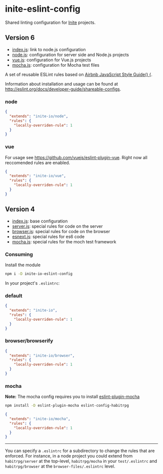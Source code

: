 inite-eslint-config
===
Shared linting configuration for [Inite](https://inite.io) projects.

## Version 6
- [index.js](index.js): link to node.js configuration
- [node.js](lib/node.js): configuration for server side and Node.js projects
- [vue.js](lib/vue.js): configuration for Vue.js projects
- [mocha.js](lib/mocha.js): configuration for Mocha test files

A set of reusable ESLint rules based on [Airbnb JavaScript Style Guide() {](https://github.com/airbnb/javascript).

Information about installation and usage can be found at http://eslint.org/docs/developer-guide/shareable-configs.

### node

```json
{
  "extends": "inite-io/node",
  "rules": {
    "locally-overriden-rule": 1
  }
}
```

### vue

For usage see https://github.com/vuejs/eslint-plugin-vue. Right now all reccomended rules are enabled.

```json
{
  "extends": "inite-io/vue",
  "rules": {
    "locally-overriden-rule": 1
  }
}
```

## Version 4

- [index.js](https://github.com/HabitRPG/eslint-config/blob/v4.0.0/index.js): base configuration
- [server.js](https://github.com/HabitRPG/eslint-config/blob/v4.0.0/server.js): special rules for code on the server
- [browser.js](https://github.com/HabitRPG/eslint-config/blob/v4.0.0/browser.js): special rules for code on the browser
- [esnext.js](https://github.com/HabitRPG/eslint-config/blob/v4.0.0/esnext.js): special rules for es6 code
- [mocha.js](https://github.com/HabitRPG/eslint-config/blob/v4.0.0/mocha.js): special rules for the moch test framework

### Consuming

Install the module

```bash
npm i -D inite-io-eslint-config
```

In your project's `.eslintrc`:

### default

```json
{
  "extends": "inite-io",
  "rules": {
    "locally-overriden-rule": 1
  }
}
```

### browser/browserify

```json
{
  "extends": "inite-io/browser",
  "rules": {
    "locally-overriden-rule": 1
  }
}
```

### mocha

**Note:** The mocha config requires you to install [eslint-plugin-mocha](http://npmjs.com/eslint-plugin-mocha)

```bash
npm install -D eslint-plugin-mocha eslint-config-habitrpg
```

```json
{
  "extends": "inite-io/mocha",
  "rules": {
    "locally-overriden-rule": 1
  }
}
```

---

You can specify a `.eslintrc` for a subdirectory to change the rules that are enforced. For instance, in a node project you could extend from `habitrpg/server` at the top-level, `habitrpg/mocha` in your `test/.eslintrc` and `habitrpg/browser` at the `browser-files/.eslintrc` level.
